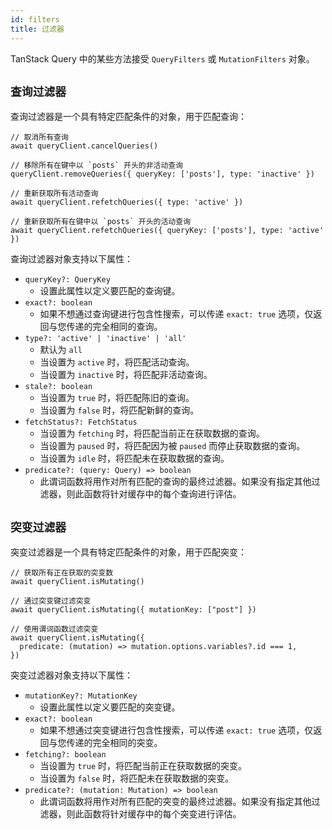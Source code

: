 ```yaml
---
id: filters
title: 过滤器
---
```


TanStack Query 中的某些方法接受 `QueryFilters` 或 `MutationFilters` 对象。

## `查询过滤器`

查询过滤器是一个具有特定匹配条件的对象，用于匹配查询：

```tsx
// 取消所有查询
await queryClient.cancelQueries()

// 移除所有在键中以 `posts` 开头的非活动查询
queryClient.removeQueries({ queryKey: ['posts'], type: 'inactive' })

// 重新获取所有活动查询
await queryClient.refetchQueries({ type: 'active' })

// 重新获取所有在键中以 `posts` 开头的活动查询
await queryClient.refetchQueries({ queryKey: ['posts'], type: 'active' })
```

查询过滤器对象支持以下属性：

- `queryKey?: QueryKey`
  - 设置此属性以定义要匹配的查询键。
- `exact?: boolean`
  - 如果不想通过查询键进行包含性搜索，可以传递 `exact: true` 选项，仅返回与您传递的完全相同的查询。
- `type?: 'active' | 'inactive' | 'all'`
  - 默认为 `all`
  - 当设置为 `active` 时，将匹配活动查询。
  - 当设置为 `inactive` 时，将匹配非活动查询。
- `stale?: boolean`
  - 当设置为 `true` 时，将匹配陈旧的查询。
  - 当设置为 `false` 时，将匹配新鲜的查询。
- `fetchStatus?: FetchStatus`
  - 当设置为 `fetching` 时，将匹配当前正在获取数据的查询。
  - 当设置为 `paused` 时，将匹配因为被 `paused` 而停止获取数据的查询。
  - 当设置为 `idle` 时，将匹配未在获取数据的查询。
- `predicate?: (query: Query) => boolean`
  - 此谓词函数将用作对所有匹配的查询的最终过滤器。如果没有指定其他过滤器，则此函数将针对缓存中的每个查询进行评估。

## `突变过滤器`

突变过滤器是一个具有特定匹配条件的对象，用于匹配突变：

```tsx
// 获取所有正在获取的突变数
await queryClient.isMutating()

// 通过突变键过滤突变
await queryClient.isMutating({ mutationKey: ["post"] })

// 使用谓词函数过滤突变
await queryClient.isMutating({
  predicate: (mutation) => mutation.options.variables?.id === 1,
})
```

突变过滤器对象支持以下属性：

- `mutationKey?: MutationKey`
  - 设置此属性以定义要匹配的突变键。
- `exact?: boolean`
  - 如果不想通过突变键进行包含性搜索，可以传递 `exact: true` 选项，仅返回与您传递的完全相同的突变。
- `fetching?: boolean`
  - 当设置为 `true` 时，将匹配当前正在获取数据的突变。
  - 当设置为 `false` 时，将匹配未在获取数据的突变。
- `predicate?: (mutation: Mutation) => boolean`
  - 此谓词函数将用作对所有匹配的突变的最终过滤器。如果没有指定其他过滤器，则此函数将针对缓存中的每个突变进行评估。
